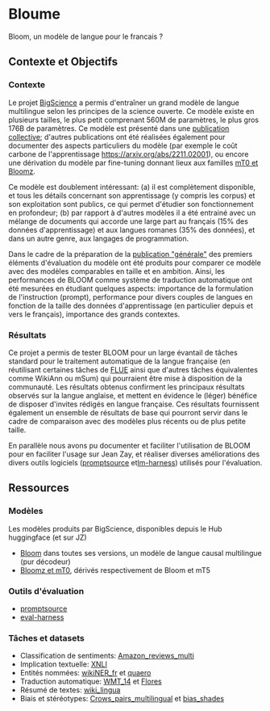 # Bloume
Bloom, un modèle de langue pour le francais ?

## Contexte et Objectifs

### Contexte
Le projet [BigScience](https://bigscience.huggingface.co/) a permis d'entraîner un grand modèle de langue multilingue selon les principes de la science ouverte. Ce modèle existe en plusieurs tailles, le plus petit comprenant 560M de paramètres, le plus gros 176B de paramètres. Ce modèle est présenté dans une [publication collective](https://arxiv.org/abs/2211.05100); d'autres publications ont été réalisées également pour documenter des aspects particuliers du modèle (par exemple le coût carbone de l'apprentissage https://arxiv.org/abs/2211.02001), ou encore une dérivation du modèle par fine-tuning donnant lieux aux familles [mT0 et Bloomz](https://arxiv.org/abs/2211.01786).

Ce modèle est doublement intéressant: (a) il est complètement disponible, et tous les détails concernant son apprentissage (y compris les corpus) et son exploitation sont publics, ce qui permet d'étudier son fonctionnement en profondeur; (b) par rapport à d'autres modèles il a été entrainé avec un mélange de documents qui accorde une large part au français (15% des données d'apprentissage) et aux langues romanes (35% des données), et dans un autre genre, aux langages de programmation.

Dans le cadre de la préparation de la [publication "générale"](https://arxiv.org/abs/2211.05100) des premiers éléments d'évaluation du modèle ont été produits pour comparer ce modèle avec des modèles comparables en taille et en ambition. Ainsi, les performances de BLOOM comme système de traduction automatique ont été mesurées en étudiant quelques aspects: importance de la formulation de l'instruction (prompt), performance pour divers couples de langues en fonction de la taille des données d'apprentissage (en particulier depuis et vers le français), importance des grands contextes. 

### Résultats
Ce projet a permis de tester BLOOM pour un large évantail de tâches standard pour le traitement automatique de la langue française (en réutilisant certaines tâches de [FLUE](https://github.com/getalp/Flaubert/tree/master/flue) ainsi que d'autres tâches équivalentes comme WikiAnn ou mSum) qui pourraient être mise à disposition de la communauté. Les résultats obtenus confirment les principaux résultats observés sur la langue anglaise, et mettent en évidence le (léger) bénéfice de disposer d'invites rédigés en langue française. Ces résultats fournissent également un ensemble de résultats de base qui pourront servir dans le cadre de comparaison avec des modèles plus récents ou de plus petite taille.

En parallèle nous avons pu documenter et faciliter l'utilisation de BLOOM pour en faciliter l'usage sur Jean Zay, et réaliser diverses améliorations des divers outils logiciels ([promptsource](https://github.com/bigscience-workshop/promptsource) et[lm-harness](https://github.com/EleutherAI/lm-evaluation-harness)) utilisés pour l'évaluation.

## Ressources

### Modèles
Les modèles produits par BigScience, disponibles depuis le Hub huggingface (et sur JZ)
- [Bloom](https://huggingface.co/bigscience/bloom) dans toutes ses versions, un modèle de langue causal multilingue (pur décodeur)
- [Bloomz et mT0](https://huggingface.co/bigscience/bloomz), dérivés respectivement de Bloom et mT5

### Outils d'évaluation

- [promptsource](https://github.com/ncassereau-idris/promptsource)
- [eval-harness](https://github.com/bigscience-workshop/lm-evaluation-harness)

### Tâches et datasets

- Classification de sentiments: [Amazon_reviews_multi](https://huggingface.co/datasets/amazon_reviews_multi)
- Implication textuelle: [XNLI](https://huggingface.co/datasets/xnli/)
- Entités nommées: [wikiNER_fr](https://huggingface.co/datasets/Jean-Baptiste/wikiner_fr) et [quaero](https://huggingface.co/datasets/bigbio/quaero)
- Traduction automatique: [WMT_14](https://huggingface.co/datasets/wmt14xnli) et [Flores](https://huggingface.co/datasets/facebook/flores)
- Résumé de textes: [wiki_lingua](https://huggingface.co/datasets/GEM/wiki_lingua)
- Biais et stéréotypes: [Crows_pairs_multilingual](https://huggingface.co/datasets/BigScienceBiasEval/crows_pairs_multilingual) et [bias_shades](https://huggingface.co/datasets/BigScienceBiasEval/bias-shades)
